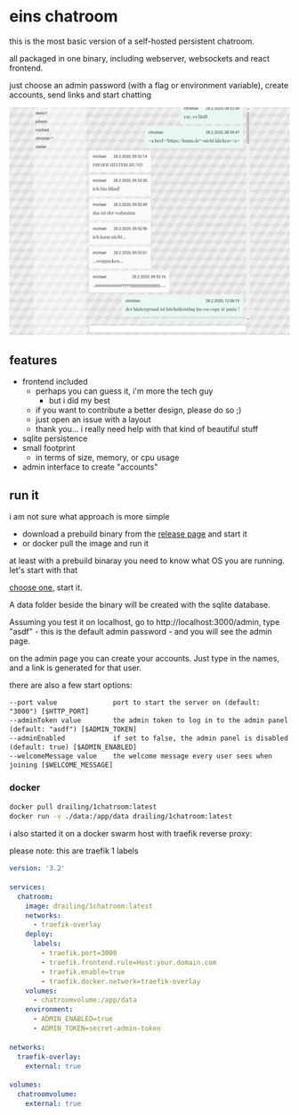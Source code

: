 # eins chatroom

this is the most basic version of a self-hosted persistent chatroom.

all packaged in one binary, including webserver, websockets and react frontend.

just choose an admin password (with a flag or environment variable), create accounts, send links and start chatting

![demo](https://github.com/cdreier/1chatroom/blob/master/demo.png)

## features

* frontend included
  * perhaps you can guess it, i'm more the tech guy
    * but i did my best
  * if you want to contribute a better design, please do so ;) 
  * just open an issue with a layout
  * thank you... i really need help with that kind of beautiful stuff
* sqlite persistence
* small footprint
  * in terms of size, memory, or cpu usage
* admin interface to create "accounts"

## run it

i am not sure what approach is more simple

* download a prebuild binary from the [release page](https://github.com/cdreier/1chatroom/releases) and start it
* or docker pull the image and run it

at least with a prebuild binaray you need to know what OS you are running. let's start with that 

[choose one](https://github.com/cdreier/1chatroom/releases), start it. 

A data folder beside the binary will be created with the sqlite database.

Assuming you test it on localhost, go to http://localhost:3000/admin, type "asdf" - this is the default admin password - and you will see the admin page.

on the admin page you can create your accounts. Just type in the names, and a link is generated for that user.

there are also a few start options:

```
--port value              port to start the server on (default: "3000") [$HTTP_PORT]
--adminToken value        the admin token to log in to the admin panel (default: "asdf") [$ADMIN_TOKEN]
--adminEnabled            if set to false, the admin panel is disabled (default: true) [$ADMIN_ENABLED]
--welcomeMessage value    the welcome message every user sees when joining [$WELCOME_MESSAGE]
```

### docker

```bash
docker pull drailing/1chatroom:latest
docker run -v ./data:/app/data drailing/1chatroom:latest
```

i also started it on a docker swarm host with traefik reverse proxy:

please note: this are traefik 1 labels

```yaml
version: '3.2'

services:
  chatroom:
    image: drailing/1chatroom:latest
    networks: 
      - traefik-overlay
    deploy:
      labels:
        - traefik.port=3000
        - traefik.frontend.rule=Host:your.domain.com
        - traefik.enable=true
        - traefik.docker.network=traefik-overlay
    volumes:
      - chatroomvolume:/app/data
    environment:
      - ADMIN_ENABLED=true
      - ADMIN_TOKEN=secret-admin-token

networks:
  traefik-overlay:
    external: true

volumes:
  chatroomvolume:
    external: true
```
